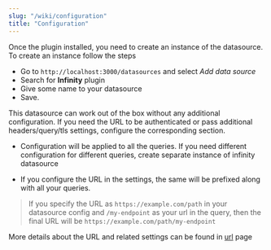 ```yaml
---
slug: "/wiki/configuration"
title: "Configuration"
---
```


Once the plugin installed, you need to create an instance of the datasource. To create an instance follow the steps

* Go to `http://localhost:3000/datasources` and select *Add data source*
* Search for **Infinity** plugin
* Give some name to your datasource
* Save.

This datasource can work out of the box without any additional configuration. If you need the URL to be authenticated or pass additional headers/query/tls settings, configure the corresponding section.

* Configuration will be applied to all the queries. If you need different configuration for different queries, create separate instance of infinity datasource

* If you configure the URL in the settings, the same will be prefixed along with all your queries.

> If you specify the URL as `https://example.com/path` in your datasource config and `/my-endpoint` as your url in the query, then the final URL will be `https://example.com/path/my-endpoint`

More details about the URL and related settings can be found in [url](/wiki/url) page
